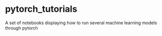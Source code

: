 # pytorch_tutorials
A set of notebooks displaying how to run several machine learning models through pytorch

